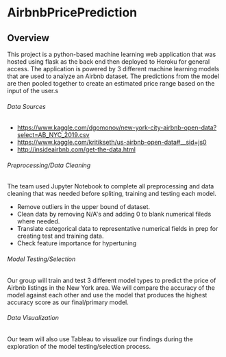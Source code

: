 # AirbnbPricePrediction

## Overview 
This project is a python-based machine learning web application that was hosted using flask as the back end then deployed to Heroku for general access. The application is powered by 3 different machine learning models that are used to analyze an Airbnb dataset. The predictions from the model are then pooled together to create an estimated price range based on the input of the user.s

<!-- You can access the application through the link: Need Link -->

 ###### Data Sources

* https://www.kaggle.com/dgomonov/new-york-city-airbnb-open-data?select=AB_NYC_2019.csv
* https://www.kaggle.com/kritikseth/us-airbnb-open-data#__sid=js0
* http://insideairbnb.com/get-the-data.html

 <!-- ###### Hosting Application
The app uses html flask templates on the back end to render data via web browser and enable functionality and then deploy to Heroku for public access. -->

 ###### Preprocessing/Data Cleaning
The team used Jupyter Notebook to complete all preprocessing and data cleaning that was needed before spliting, training and testing each model.

* Remove outliers in the upper bound of dataset.
* Clean data by removing N/A's and adding 0 to blank numerical fileds where needed. 
* Translate categorical data to representative numerical fields in prep for creating test and training data.
* Check feature importance for hypertuning 
<!-- describe dataset  -->

###### Model Testing/Selection
Our group will train and test 3 different model types to predict the price of Airbnb listings in the New York area. We will compare the accuracy of the model against each other and use the model that produces the highest accuracy score as our final/primary model.

###### Data Visualization
Our team will also use Tableau to visualize our findings during the exploration of the model testing/selection process.
